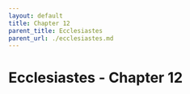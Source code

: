 ```yaml
---
layout: default
title: Chapter 12
parent_title: Ecclesiastes
parent_url: ./ecclesiastes.md
---
```


# Ecclesiastes - Chapter 12
